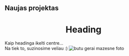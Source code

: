 ##  Naujas projektas
<h1  align="center">
Heading
</h1>
Kaip headinga ikelti centre... 
<br>
Na tiek to, suzinosime veliau :) 
<img src="https://plus.unsplash.com/premium_photo-1661962655543-b88aafe382e9?q=80&w=2072&auto=format&fit=crop&ixlib=rb-4.0.3&ixid=M3wxMjA3fDB8MHxwaG90by1wYWdlfHx8fGVufDB8fHx8fA%3D%3D" alt="butu gerai mazesne foto">